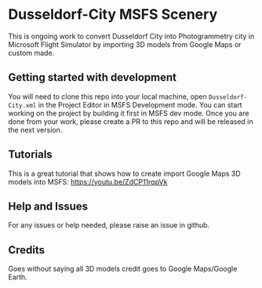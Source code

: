 # Dusseldorf-City MSFS Scenery

This is ongoing work to convert Dusseldorf City into Photogrammetry city in Microsoft Flight Simulator by importing 3D models from Google Maps or custom made.


## Getting started with development
You will need to clone this repo into your local machine, open `Dusseldorf-City.xml` in the Project Editor in MSFS Development mode. You can start working on the project by building it first in MSFS dev mode. Once you are done from your work, please create a PR to this repo and will be released in the next version.


## Tutorials
This is a great tutorial that shows how to create import Google Maps 3D models into MSFS: https://youtu.be/ZdCP11rqpVk


## Help and Issues
For any issues or help needed, please raise an issue in github. 

## Credits
Goes without saying all 3D models credit goes to Google Maps/Google Earth.
